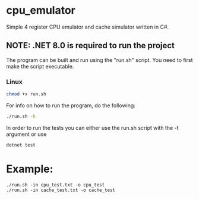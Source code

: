 # cpu_emulator
Simple 4 register CPU emulator and cache simulator written in C#.

## NOTE: .NET 8.0 is required to run the project

The program can be built and run using the "run.sh" script.
You need to first make the script executable.
### Linux
```bash
chmod +x run.sh

```
For info on how to run the program, do the following:
```bash
./run.sh -h

```

In order to run the tests you can either use the run.sh script with the -t argument or use 
```bash
dotnet test

```

# Example:
```
./run.sh -in cpu_test.txt -o cpu_test
./run.sh -in cache_test.txt -o cache_test

```
